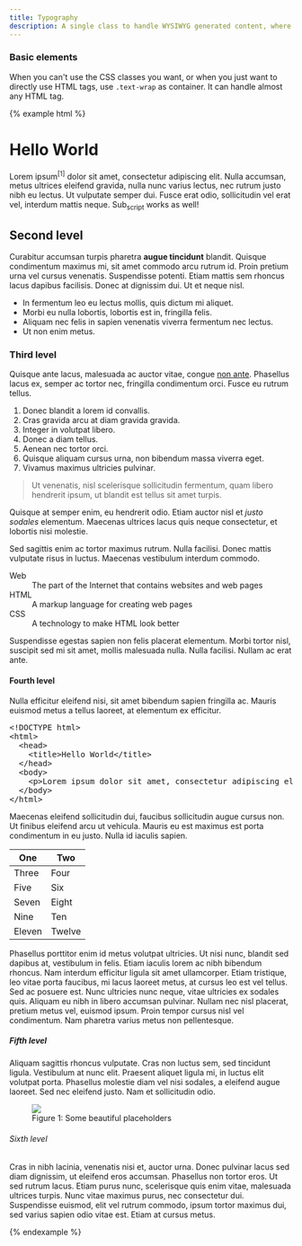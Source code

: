 ```yaml
---
title: Typography
description: A single class to handle WYSIWYG generated content, where only HTML tags are available
---
```


### Basic elements

When you can't use the CSS classes you want, or when you just want to directly use HTML tags, use `.text-wrap` as container. It can handle almost any HTML tag.

{% example html %}
<div class="text-wrap">
  <h1>Hello World</h1>
  <p>Lorem ipsum<sup><a>[1]</a></sup> dolor sit amet, consectetur adipiscing elit. Nulla accumsan, metus ultrices eleifend gravida, nulla nunc varius lectus, nec rutrum justo nibh eu lectus. Ut vulputate semper dui. Fusce erat odio, sollicitudin vel erat vel, interdum mattis neque. Sub<sub>script</sub> works as well!</p>
  <h2>Second level</h2>
  <p>Curabitur accumsan turpis pharetra <strong>augue tincidunt</strong> blandit. Quisque condimentum maximus mi, sit amet commodo arcu rutrum id. Proin pretium urna vel cursus venenatis. Suspendisse potenti. Etiam mattis sem rhoncus lacus dapibus facilisis. Donec at dignissim dui. Ut et neque nisl.</p>
  <ul>
    <li>In fermentum leo eu lectus mollis, quis dictum mi aliquet.</li>
    <li>Morbi eu nulla lobortis, lobortis est in, fringilla felis.</li>
    <li>Aliquam nec felis in sapien venenatis viverra fermentum nec lectus.</li>
    <li>Ut non enim metus.</li>
  </ul>
  <h3>Third level</h3>
  <p>Quisque ante lacus, malesuada ac auctor vitae, congue <a href="#">non ante</a>. Phasellus lacus ex, semper ac tortor nec, fringilla condimentum orci. Fusce eu rutrum tellus.</p>
  <ol>
    <li>Donec blandit a lorem id convallis.</li>
    <li>Cras gravida arcu at diam gravida gravida.</li>
    <li>Integer in volutpat libero.</li>
    <li>Donec a diam tellus.</li>
    <li>Aenean nec tortor orci.</li>
    <li>Quisque aliquam cursus urna, non bibendum massa viverra eget.</li>
    <li>Vivamus maximus ultricies pulvinar.</li>
  </ol>
  <blockquote>Ut venenatis, nisl scelerisque sollicitudin fermentum, quam libero hendrerit ipsum, ut blandit est tellus sit amet turpis.</blockquote>
  <p>Quisque at semper enim, eu hendrerit odio. Etiam auctor nisl et <em>justo sodales</em> elementum. Maecenas ultrices lacus quis neque consectetur, et lobortis nisi molestie.</p>
  <p>Sed sagittis enim ac tortor maximus rutrum. Nulla facilisi. Donec mattis vulputate risus in luctus. Maecenas vestibulum interdum commodo.</p>
  <dl>
    <dt>Web</dt>
    <dd>The part of the Internet that contains websites and web pages</dd>
    <dt>HTML</dt>
    <dd>A markup language for creating web pages</dd>
    <dt>CSS</dt>
    <dd>A technology to make HTML look better</dd>
  </dl>
  <p>Suspendisse egestas sapien non felis placerat elementum. Morbi tortor nisl, suscipit sed mi sit amet, mollis malesuada nulla. Nulla facilisi. Nullam ac erat ante.</p>
  <h4>Fourth level</h4>
  <p>Nulla efficitur eleifend nisi, sit amet bibendum sapien fringilla ac. Mauris euismod metus a tellus laoreet, at elementum ex efficitur.</p>
  <pre>
&lt;!DOCTYPE html&gt;
&lt;html&gt;
  &lt;head&gt;
    &lt;title&gt;Hello World&lt;/title&gt;
  &lt;/head&gt;
  &lt;body&gt;
    &lt;p&gt;Lorem ipsum dolor sit amet, consectetur adipiscing elit. Donec viverra nec nulla vitae mollis.&lt;/p&gt;
  &lt;/body&gt;
&lt;/html&gt;
</pre>
  <p>Maecenas eleifend sollicitudin dui, faucibus sollicitudin augue cursus non. Ut finibus eleifend arcu ut vehicula. Mauris eu est maximus est porta condimentum in eu justo. Nulla id iaculis sapien.</p>
  <table>
    <thead>
      <tr>
        <th>One</th>
        <th>Two</th>
      </tr>
    </thead>
    <tbody>
      <tr>
        <td>Three</td>
        <td>Four</td>
      </tr>
      <tr>
        <td>Five</td>
        <td>Six</td>
      </tr>
      <tr>
        <td>Seven</td>
        <td>Eight</td>
      </tr>
      <tr>
        <td>Nine</td>
        <td>Ten</td>
      </tr>
      <tr>
        <td>Eleven</td>
        <td>Twelve</td>
      </tr>
    </tbody>
  </table>
  <p>Phasellus porttitor enim id metus volutpat ultricies. Ut nisi nunc, blandit sed dapibus at, vestibulum in felis. Etiam iaculis lorem ac nibh bibendum rhoncus. Nam interdum efficitur ligula sit amet ullamcorper. Etiam tristique, leo vitae porta faucibus, mi lacus laoreet metus, at cursus leo est vel tellus. Sed ac posuere est. Nunc ultricies nunc neque, vitae ultricies ex sodales quis. Aliquam eu nibh in libero accumsan pulvinar. Nullam nec nisl placerat, pretium metus vel, euismod ipsum. Proin tempor cursus nisl vel condimentum. Nam pharetra varius metus non pellentesque.</p>
  <h5>Fifth level</h5>
  <p>Aliquam sagittis rhoncus vulputate. Cras non luctus sem, sed tincidunt ligula. Vestibulum at nunc elit. Praesent aliquet ligula mi, in luctus elit volutpat porta. Phasellus molestie diam vel nisi sodales, a eleifend augue laoreet. Sed nec eleifend justo. Nam et sollicitudin odio.</p>
  <figure>
    <img src="https://placehold.it/256x256">
    <figcaption>
      Figure 1: Some beautiful placeholders
    </figcaption>
  </figure>
  <h6>Sixth level</h6>
  <p>Cras in nibh lacinia, venenatis nisi et, auctor urna. Donec pulvinar lacus sed diam dignissim, ut eleifend eros accumsan. Phasellus non tortor eros. Ut sed rutrum lacus. Etiam purus nunc, scelerisque quis enim vitae, malesuada ultrices turpis. Nunc vitae maximus purus, nec consectetur dui. Suspendisse euismod, elit vel rutrum commodo, ipsum tortor maximus dui, sed varius sapien odio vitae est. Etiam at cursus metus.</p>
</div>
{% endexample %}